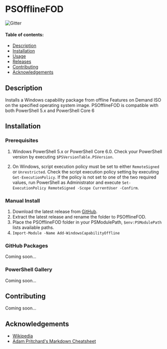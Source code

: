 # PSOfflineFOD
![Gitter](https://img.shields.io/gitter/room/altCipher/PSOfflineFOD?style=flat-square)

#### Table of contents:

- [Description](#description)
- [Installation](#installation)
- [Usage](#usage)
- [Releases](#releases)
- [Contributing](#contributing)
- [Acknowledgements](#acknowledgements)

## Description
Installs a Windows capability package from offline Features on Demand ISO on the specified operating system image. PSOfflineFOD is compatible with both PowerShell 5.x and PowerShell Core 6

## Installation
### Prerequisites
1. Windows PowerShell 5.x or PowerShell Core 6.0. Check your PowerShell version by executing `$PSVersionTable.PSVersion`.

2. On Windows, script execution policy must be set to either `RemoteSigned` or `Unrestricted`. Check the script execution policy setting by executing `Get-ExecutionPolicy`. If the policy is not set to one of the two required values, run PowerShell as Administrator and execute `Set-ExecutionPolicy RemoteSigned -Scope CurrentUser -Confirm`.

### Manual Install
1. Download the latest release from [GitHub][latest-release].
2. Extract the latest release and rename the folder to PSOfflineFOD.
3. Place the PSOfflineFOD folder in your PSModulePath, `$env:PSModulePath` lists available paths.
4. `Import-Module -Name Add-WindowsCapabilityOffline`

### GitHub Packages
Coming soon...
### PowerShell Gallery
Coming soon...

## Contributing
Coming soon...

## Acknowledgements
* [Wikipedia](https://en.wikipedia.org)
* [Adam Pritchard's Markdown Cheatsheet](https://github.com/adam-p/markdown-here/wiki/Markdown-Cheatsheet)

[latest-release]:https://github.com/altcipher/PSOfflineFOD/releases/latest